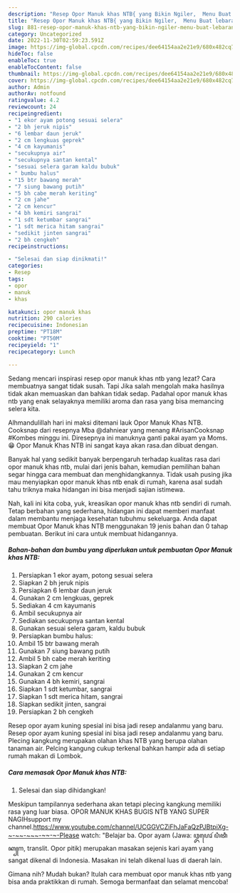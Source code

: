 ```yaml
---
description: "Resep Opor Manuk khas NTB{ yang Bikin Ngiler,  Menu Buat lebaran"
title: "Resep Opor Manuk khas NTB{ yang Bikin Ngiler,  Menu Buat lebaran"
slug: 881-resep-opor-manuk-khas-ntb-yang-bikin-ngiler-menu-buat-lebaran
category: Uncategorized
date: 2022-11-30T02:59:23.591Z
image: https://img-global.cpcdn.com/recipes/dee64154aa2e21e9/680x482cq70/opor-manuk-khas-ntb-foto-resep-utama.jpg
hideToc: false
enableToc: true
enableTocContent: false
thumbnail: https://img-global.cpcdn.com/recipes/dee64154aa2e21e9/680x482cq70/opor-manuk-khas-ntb-foto-resep-utama.jpg
cover: https://img-global.cpcdn.com/recipes/dee64154aa2e21e9/680x482cq70/opor-manuk-khas-ntb-foto-resep-utama.jpg
author: Admin
authorAv: notfound
ratingvalue: 4.2
reviewcount: 24
recipeingredient:
- "1 ekor ayam potong sesuai selera"
- "2 bh jeruk nipis"
- "6 lembar daun jeruk"
- "2 cm lengkuas geprek"
- "4 cm kayumanis"
- "secukupnya air"
- "secukupnya santan kental"
- "sesuai selera garam kaldu bubuk"
- " bumbu halus"
- "15 btr bawang merah"
- "7 siung bawang putih"
- "5 bh cabe merah keriting"
- "2 cm jahe"
- "2 cm kencur"
- "4 bh kemiri sangrai"
- "1 sdt ketumbar sangrai"
- "1 sdt merica hitam sangrai"
- "sedikit jinten sangrai"
- "2 bh cengkeh"
recipeinstructions:

- "Selesai dan siap dinikmati!"
categories:
- Resep
tags:
- opor
- manuk
- khas

katakunci: opor manuk khas 
nutrition: 290 calories
recipecuisine: Indonesian
preptime: "PT18M"
cooktime: "PT50M"
recipeyield: "1"
recipecategory: Lunch

---
```



Sedang mencari inspirasi resep opor manuk khas ntb yang lezat? Cara membuatnya sangat tidak susah. Tapi Jika salah mengolah maka hasilnya tidak akan memuaskan dan bahkan tidak sedap. Padahal opor manuk khas ntb yang enak selayaknya memiliki aroma dan rasa yang bisa memancing selera kita.


Alhmandulillah hari ini maksi ditemani lauk Opor Manuk Khas NTB. Cooksnap dari resepnya Mba @dahniear yang menang #ArisanCooksnap #Kombes minggu ini. Diresepnya ini manuknya ganti pakai ayam ya Moms.😁 Opor Manuk Khas NTB ini sangat kaya akan rasa.dan dibuat dengan.

Banyak hal yang sedikit banyak berpengaruh terhadap kualitas rasa dari opor manuk khas ntb, mulai dari jenis bahan, kemudian pemilihan bahan segar hingga cara membuat dan menghidangkannya. Tidak usah pusing jika mau menyiapkan opor manuk khas ntb enak di rumah, karena asal sudah tahu triknya maka hidangan ini bisa menjadi sajian istimewa.


Nah, kali ini kita coba, yuk, kreasikan opor manuk khas ntb sendiri di rumah. Tetap berbahan yang sederhana, hidangan ini dapat memberi manfaat dalam membantu menjaga kesehatan tubuhmu sekeluarga. Anda dapat membuat Opor Manuk khas NTB menggunakan 19 jenis bahan dan 0 tahap pembuatan. Berikut ini cara untuk membuat hidangannya.

<!--inarticleads1-->

##### Bahan-bahan dan bumbu yang diperlukan untuk pembuatan Opor Manuk khas NTB:

1. Persiapkan 1 ekor ayam, potong sesuai selera
1. Siapkan 2 bh jeruk nipis
1. Persiapkan 6 lembar daun jeruk
1. Gunakan 2 cm lengkuas, geprek
1. Sediakan 4 cm kayumanis
1. Ambil secukupnya air
1. Sediakan secukupnya santan kental
1. Gunakan sesuai selera garam, kaldu bubuk
1. Persiapkan  bumbu halus:
1. Ambil 15 btr bawang merah
1. Gunakan 7 siung bawang putih
1. Ambil 5 bh cabe merah keriting
1. Siapkan 2 cm jahe
1. Gunakan 2 cm kencur
1. Gunakan 4 bh kemiri, sangrai
1. Siapkan 1 sdt ketumbar, sangrai
1. Siapkan 1 sdt merica hitam, sangrai
1. Siapkan sedikit jinten, sangrai
1. Persiapkan 2 bh cengkeh


Resep opor ayam kuning spesial ini bisa jadi resep andalanmu yang baru. Resep opor ayam kuning spesial ini bisa jadi resep andalanmu yang baru. Plecing kangkung merupakan olahan khas NTB yang berupa olahan tanaman air. Pelcing kangung cukup terkenal bahkan hampir ada di setiap rumah makan di Lombok. 

<!--inarticleads2-->

##### Cara memasak Opor Manuk khas NTB:


1. Selesai dan siap dihidangkan!

Meskipun tampilannya sederhana akan tetapi plecing kangkung memiliki rasa yang luar biasa. OPOR MANUK KHAS BUGIS NTB YANG SUPER NAGIHsupport my channel.https://www.youtube.com/channel/UCGGVCZiFhJaFaQzPJBtpiXg-~-~~-~~~-~~-~-Please watch: &#34;Belajar ba. Opor ayam (Jawa: ꦎꦥꦺꦴꦂ ꦥꦶꦠꦶꦏ꧀m, translit. Opor pitik) merupakan masakan sejenis kari ayam yang sangat dikenal di Indonesia. Masakan ini telah dikenal luas di daerah lain. 

Gimana nih? Mudah bukan? Itulah cara membuat opor manuk khas ntb yang bisa anda praktikkan di rumah. Semoga bermanfaat dan selamat mencoba!
